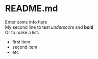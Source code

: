 # README.md
Enter some info here  
My second line to test _underscore_ and **bold**  
Or to make a list:  
- first item  
- second item  
- etc
 
